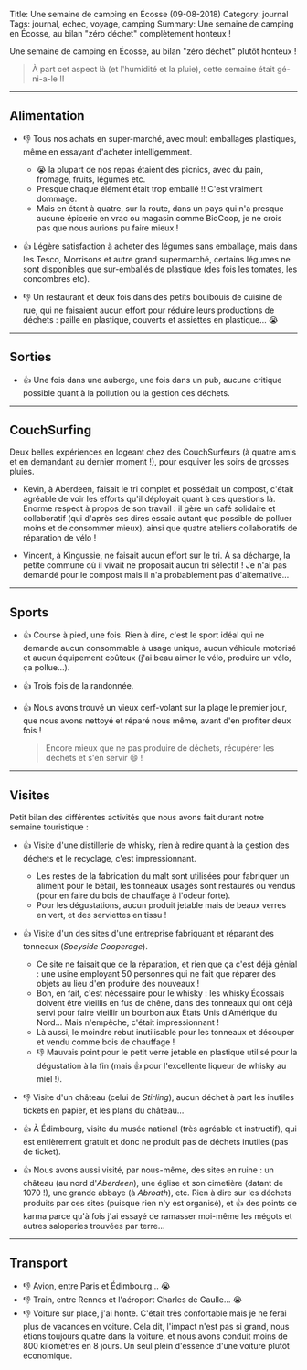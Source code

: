 Title: Une semaine de camping en Écosse (09-08-2018)
Category: journal
Tags: journal, echec, voyage, camping
Summary: Une semaine de camping en Écosse, au bilan "zéro déchet" complètement honteux !

Une semaine de camping en Écosse, au bilan "zéro déchet" plutôt honteux !

> À part cet aspect là (et l'humidité et la pluie), cette semaine était gé-ni-a-le !!

---

## Alimentation

- :-1: Tous nos achats en super-marché, avec moult emballages plastiques, même en essayant d'acheter intelligemment.
    + 😭 la plupart de nos repas étaient des picnics, avec du pain, fromage, fruits, légumes etc.
    + Presque chaque élément était trop emballé !! C'est vraiment dommage.
    + Mais en étant à quatre, sur la route, dans un pays qui n'a presque aucune épicerie en vrac ou magasin comme BioCoop, je ne crois pas que nous aurions pu faire mieux !


- :+1: Légère satisfaction à acheter des légumes sans emballage, mais dans les Tesco, Morrisons et autre grand supermarché, certains légumes ne sont disponibles que sur-emballés de plastique (des fois les tomates, les concombres etc).

- :-1: Un restaurant et deux fois dans des petits bouibouis de cuisine de rue, qui ne faisaient aucun effort pour réduire leurs productions de déchets : paille en plastique, couverts et assiettes en plastique… 😭

---

## Sorties

- :+1: Une fois dans une auberge, une fois dans un pub, aucune critique possible quant à la pollution ou la gestion des déchets.

---

## CouchSurfing

Deux belles expériences en logeant chez des CouchSurfeurs (à quatre amis et en demandant au dernier moment !), pour esquiver les soirs de grosses pluies.

- Kevin, à Aberdeen, faisait le tri complet et possédait un compost, c'était agréable de voir les efforts qu'il déployait quant à ces questions là. Énorme respect à propos de son travail : il gère un café solidaire et collaboratif (qui d'après ses dires essaie autant que possible de polluer moins et de consommer mieux), ainsi que quatre ateliers collaboratifs de réparation de vélo !

- Vincent, à Kingussie, ne faisait aucun effort sur le tri. À sa décharge, la petite commune où il vivait ne proposait aucun tri sélectif ! Je n'ai pas demandé pour le compost mais il n'a probablement pas d'alternative…

---

## Sports

- :+1: Course à pied, une fois. Rien à dire, c'est le sport idéal qui ne demande aucun consommable à usage unique, aucun véhicule motorisé et aucun équipement coûteux (j'ai beau aimer le vélo, produire un vélo, ça pollue…).
- :+1: Trois fois de la randonnée.
- :+1: Nous avons trouvé un vieux cerf-volant sur la plage le premier jour, que nous avons nettoyé et réparé nous même, avant d'en profiter deux fois !

  > Encore mieux que ne pas produire de déchets, récupérer les déchets et s'en servir :smile: !

---

## Visites

Petit bilan des différentes activités que nous avons fait durant notre semaine touristique :

- :+1: Visite d'une distillerie de whisky, rien à redire quant à la gestion des déchets et le recyclage, c'est impressionnant.
    + Les restes de la fabrication du malt sont utilisées pour fabriquer un aliment pour le bétail, les tonneaux usagés sont restaurés ou vendus (pour en faire du bois de chauffage à l'odeur forte).
    + Pour les dégustations, aucun produit jetable mais de beaux verres en vert, et des serviettes en tissu !

- :+1: Visite d'un des sites d'une entreprise fabriquant et réparant des tonneaux (*Speyside Cooperage*).
    + Ce site ne faisait que de la réparation, et rien que ça c'est déjà génial : une usine employant 50 personnes qui ne fait que réparer des objets au lieu d'en produire des nouveaux !
    + Bon, en fait, c'est nécessaire pour le whisky : les whisky Écossais doivent être vieillis en fus de chêne, dans des tonneaux qui ont déjà servi pour faire vieillir un bourbon aux États Unis d'Amérique du Nord… Mais n'empêche, c'était impressionnant !
    + Là aussi, le moindre rebut inutilisable pour les tonneaux et découper et vendu comme bois de chauffage !
    + :-1: Mauvais point pour le petit verre jetable en plastique utilisé pour la dégustation à la fin (mais :+1: pour l'excellente liqueur de whisky au miel !).

- :-1: Visite d'un château (celui de *Stirling*), aucun déchet à part les inutiles tickets en papier, et les plans du château…

- :+1: À Édimbourg, visite du musée national (très agréable et instructif), qui est entièrement gratuit et donc ne produit pas de déchets inutiles (pas de ticket).

- :+1: Nous avons aussi visité, par nous-même, des sites en ruine : un château (au nord d'*Aberdeen*), une église et son cimetière (datant de 1070 !), une grande abbaye (à *Abroath*), etc. Rien à dire sur les déchets produits par ces sites (puisque rien n'y est organisé), et :+1: des points de karma parce qu'à fois j'ai essayé de ramasser moi-même les mégots et autres saloperies trouvées par terre…

---

## Transport

- :-1: Avion, entre Paris et Édimbourg… 😭
- :-1: Train, entre Rennes et l'aéroport Charles de Gaulle… 😭
- :-1: Voiture sur place, j'ai honte. C'était très confortable mais je ne ferai plus de vacances en voiture. Cela dit, l'impact n'est pas si grand, nous étions toujours quatre dans la voiture, et nous avons conduit moins de 800 kilomètres en 8 jours. Un seul plein d'essence d'une voiture plutôt économique.

